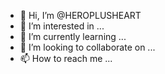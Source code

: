 - 👋 Hi, I’m @HEROPLUSHEART
- 👀 I’m interested in ...
- 🌱 I’m currently learning ...
- 💞️ I’m looking to collaborate on ...
- 📫 How to reach me ...

<!---
HEROPLUSHEART/HEROPLUSHEART is a ✨ special ✨ repository because its `README.md` (this file) appears on your GitHub profile.
You can click the Preview link to take a look at your changes.
--->

